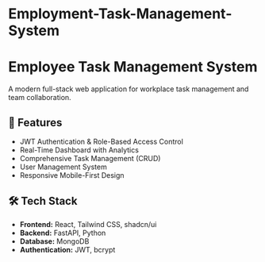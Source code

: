 # Employment-Task-Management-System
# Employee Task Management System

A modern full-stack web application for workplace task management and team collaboration.

## 🚀 Features
- JWT Authentication & Role-Based Access Control
- Real-Time Dashboard with Analytics
- Comprehensive Task Management (CRUD)
- User Management System
- Responsive Mobile-First Design

## 🛠️ Tech Stack
- **Frontend:** React, Tailwind CSS, shadcn/ui
- **Backend:** FastAPI, Python
- **Database:** MongoDB
- **Authentication:** JWT, bcrypt
